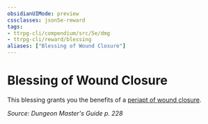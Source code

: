 ```yaml
---
obsidianUIMode: preview
cssclasses: json5e-reward
tags:
- ttrpg-cli/compendium/src/5e/dmg
- ttrpg-cli/reward/blessing
aliases: ["Blessing of Wound Closure"]
---
```

# Blessing of Wound Closure

This blessing grants you the benefits of a [periapt of wound closure](3-Mechanics/CLI/items/periapt-of-wound-closure.md).

*Source: Dungeon Master's Guide p. 228*